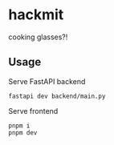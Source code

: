 # hackmit
cooking glasses?!

## Usage

Serve FastAPI backend
```
fastapi dev backend/main.py
```

Serve frontend
```
pnpm i
pnpm dev
```
